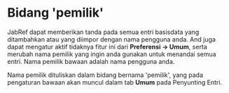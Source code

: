 # Bidang 'pemilik'

JabRef dapat memberikan tanda pada semua entri basisdata yang ditambahkan atau yang diimpor dengan nama pengguna anda. And juga dapat mengatur aktif tidaknya fitur ini dari **Preferensi -&gt; Umum**, serta merubah nama pemilik yang ingin anda gunakan untuk menandai semua entri. Nama pemilik bawaan adalah nama pengguna anda.

Nama pemilik dituliskan dalam bidang bernama 'pemilik', yang pada pengaturan bawaan akan muncul dalam tab **Umum** pada Penyunting Entri.
